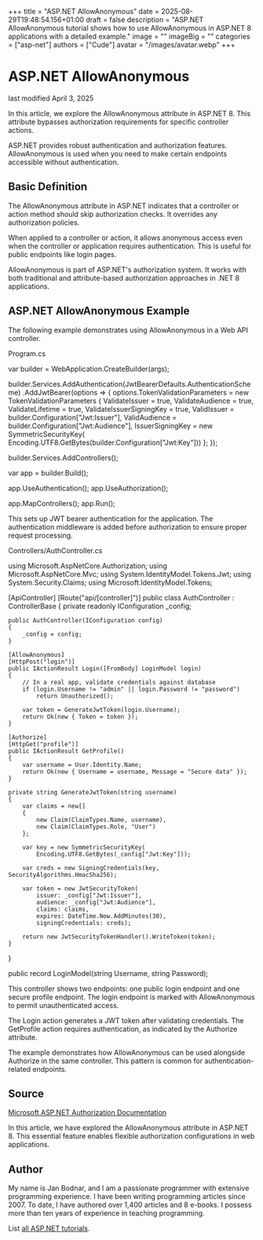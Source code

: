 +++
title = "ASP.NET AllowAnonymous"
date = 2025-08-29T19:48:54.156+01:00
draft = false
description = "ASP.NET AllowAnonymous tutorial shows how to use AllowAnonymous in ASP.NET 8 applications with a detailed example."
image = ""
imageBig = ""
categories = ["asp-net"]
authors = ["Cude"]
avatar = "/images/avatar.webp"
+++

# ASP.NET AllowAnonymous

last modified April 3, 2025

In this article, we explore the AllowAnonymous attribute in ASP.NET 8. This
attribute bypasses authorization requirements for specific controller actions.

ASP.NET provides robust authentication and authorization features. AllowAnonymous
is used when you need to make certain endpoints accessible without authentication.

## Basic Definition

The AllowAnonymous attribute in ASP.NET indicates that a controller or action
method should skip authorization checks. It overrides any authorization policies.

When applied to a controller or action, it allows anonymous access even when
the controller or application requires authentication. This is useful for public
endpoints like login pages.

AllowAnonymous is part of ASP.NET's authorization system. It works with both
traditional and attribute-based authorization approaches in .NET 8 applications.

## ASP.NET AllowAnonymous Example

The following example demonstrates using AllowAnonymous in a Web API controller.

Program.cs
  

var builder = WebApplication.CreateBuilder(args);

builder.Services.AddAuthentication(JwtBearerDefaults.AuthenticationScheme)
    .AddJwtBearer(options =&gt;
    {
        options.TokenValidationParameters = new TokenValidationParameters
        {
            ValidateIssuer = true,
            ValidateAudience = true,
            ValidateLifetime = true,
            ValidateIssuerSigningKey = true,
            ValidIssuer = builder.Configuration["Jwt:Issuer"],
            ValidAudience = builder.Configuration["Jwt:Audience"],
            IssuerSigningKey = new SymmetricSecurityKey(
                Encoding.UTF8.GetBytes(builder.Configuration["Jwt:Key"]))
        };
    });

builder.Services.AddControllers();

var app = builder.Build();

app.UseAuthentication();
app.UseAuthorization();

app.MapControllers();
app.Run();

This sets up JWT bearer authentication for the application. The authentication
middleware is added before authorization to ensure proper request processing.

Controllers/AuthController.cs
  

using Microsoft.AspNetCore.Authorization;
using Microsoft.AspNetCore.Mvc;
using System.IdentityModel.Tokens.Jwt;
using System.Security.Claims;
using Microsoft.IdentityModel.Tokens;

[ApiController]
[Route("api/[controller]")]
public class AuthController : ControllerBase
{
    private readonly IConfiguration _config;

    public AuthController(IConfiguration config)
    {
        _config = config;
    }

    [AllowAnonymous]
    [HttpPost("login")]
    public IActionResult Login([FromBody] LoginModel login)
    {
        // In a real app, validate credentials against database
        if (login.Username != "admin" || login.Password != "password")
            return Unauthorized();
            
        var token = GenerateJwtToken(login.Username);
        return Ok(new { Token = token });
    }

    [Authorize]
    [HttpGet("profile")]
    public IActionResult GetProfile()
    {
        var username = User.Identity.Name;
        return Ok(new { Username = username, Message = "Secure data" });
    }

    private string GenerateJwtToken(string username)
    {
        var claims = new[]
        {
            new Claim(ClaimTypes.Name, username),
            new Claim(ClaimTypes.Role, "User")
        };

        var key = new SymmetricSecurityKey(
            Encoding.UTF8.GetBytes(_config["Jwt:Key"]));
            
        var creds = new SigningCredentials(key, SecurityAlgorithms.HmacSha256);

        var token = new JwtSecurityToken(
            issuer: _config["Jwt:Issuer"],
            audience: _config["Jwt:Audience"],
            claims: claims,
            expires: DateTime.Now.AddMinutes(30),
            signingCredentials: creds);

        return new JwtSecurityTokenHandler().WriteToken(token);
    }
}

public record LoginModel(string Username, string Password);

This controller shows two endpoints: one public login endpoint and one secure
profile endpoint. The login endpoint is marked with AllowAnonymous to permit
unauthenticated access.

The Login action generates a JWT token after validating credentials.
The GetProfile action requires authentication, as indicated by the
Authorize attribute.

The example demonstrates how AllowAnonymous can be used alongside Authorize in
the same controller. This pattern is common for authentication-related endpoints.

## Source

[Microsoft ASP.NET Authorization Documentation](https://learn.microsoft.com/en-us/aspnet/core/security/authorization/simple?view=aspnetcore-8.0)

In this article, we have explored the AllowAnonymous attribute in ASP.NET 8. This
essential feature enables flexible authorization configurations in web applications.

## Author

My name is Jan Bodnar, and I am a passionate programmer with extensive
programming experience. I have been writing programming articles since 2007.
To date, I have authored over 1,400 articles and 8 e-books. I possess more
than ten years of experience in teaching programming.

List [all ASP.NET tutorials](/all/#asp-net).